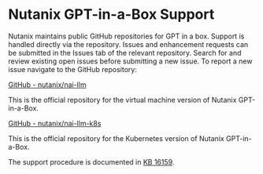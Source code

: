 # Nutanix GPT-in-a-Box Support

Nutanix maintains public GitHub repositories for GPT in a box. Support is handled directly via the repository. Issues and enhancement requests can be submitted in the Issues tab of the relevant repository. Search for and review existing open issues before submitting a new issue. To report a new issue navigate to the GitHub repository:

[GitHub - nutanix/nai-llm ](https://github.com/nutanix/nai-llm)

This is the official repository for the virtual machine version of Nutanix GPT-in-a-Box.

[GitHub - nutanix/nai-llm-k8s](https://github.com/nutanix/nai-llm-k8s)

This is the official repository for the Kubernetes version of Nutanix GPT-in-a-Box.

The support procedure is documented in [KB 16159](https://portal.nutanix.com/page/documents/kbs/details?targetId=kA0VO0000000dJ70AI).

